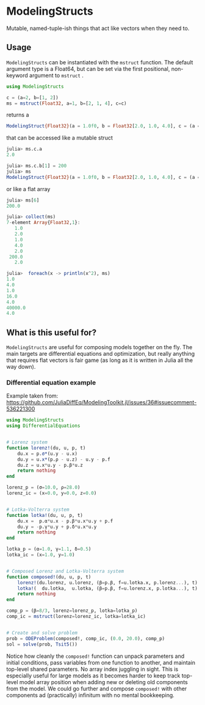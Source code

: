 # ModelingStructs

 Mutable, named-tuple-ish things that act like vectors when they need to.

## Usage
```ModelingStructs``` can be instantiated with the ```mstruct``` function. The default argument
type is a Float64, but can be set via the first positional, non-keyword argument to ```mstruct```
.

```julia
using ModelingStructs

c = (a=2, b=[1, 2])
ms = mstruct(Float32, a=1, b=[2, 1, 4], c=c)
```

returns a

```julia
ModelingStruct{Float32}(a = 1.0f0, b = Float32[2.0, 1.0, 4.0], c = (a = 2.0f0, b = Float32[1.0, 2.0]))
```

that can be accessed like a mutable struct

```julia
julia> ms.c.a
2.0

julia> ms.c.b[1] = 200
julia> ms
ModelingStruct{Float32}(a = 1.0f0, b = Float32[2.0, 1.0, 4.0], c = (a = 2.0f0, b = Float32[200.0, 2.0]))
```

or like a flat array

```julia
julia> ms[6]
200.0

julia> collect(ms)
7-element Array{Float32,1}:
   1.0
   2.0
   1.0
   4.0
   2.0
 200.0
   2.0

julia>  foreach(x -> println(x^2), ms)
1.0
4.0
1.0
16.0
4.0
40000.0
4.0
```

## What is this useful for?
```ModelingStructs``` are useful for composing models together on the fly. The main targets are differential equations and optimization, but really anything that requires flat vectors is fair game (as long as it is written in Julia all the way down).

### Differential equation example
Example taken from:
https://github.com/JuliaDiffEq/ModelingToolkit.jl/issues/36#issuecomment-536221300
```julia
using ModelingStructs
using DifferentialEquations


# Lorenz system
function lorenz!(du, u, p, t)
    du.x = p.σ*(u.y - u.x)
    du.y = u.x*(p.ρ - u.z) - u.y - p.f
    du.z = u.x*u.y - p.β*u.z
    return nothing
end

lorenz_p = (σ=10.0, ρ=28.0)
lorenz_ic = (x=0.0, y=0.0, z=0.0)


# Lotka-Volterra system
function lotka!(du, u, p, t)
    du.x =  p.α*u.x - p.β*u.x*u.y + p.f
    du.y = -p.γ*u.y + p.δ*u.x*u.y
    return nothing
end

lotka_p = (α=1.0, γ=1.1, δ=0.5)
lotka_ic = (x=1.0, y=1.0)


# Composed Lorenz and Lotka-Volterra system
function composed!(du, u, p, t)
    lorenz!(du.lorenz, u.lorenz, (β=p.β, f=u.lotka.x, p.lorenz...), t)
    lotka!(  du.lotka,  u.lotka, (β=p.β, f=u.lorenz.x, p.lotka...), t)
    return nothing
end

comp_p = (β=8/3, lorenz=lorenz_p, lotka=lotka_p)
comp_ic = mstruct(lorenz=lorenz_ic, lotka=lotka_ic)


# Create and solve problem
prob = ODEProblem(composed!, comp_ic, (0.0, 20.0), comp_p)
sol = solve(prob, Tsit5())
```

Notice how cleanly the ```composed!``` function can unpack parameters and initial conditions, pass variables from one function to another, and maintain top-level shared parameters. No array index juggling in sight. This is especially useful for large models as it becomes harder to keep track top-level model array position when adding new or deleting old components from the model. We could go further and compose ```composed!``` with other components ad (practically) infinitum with no mental bookkeeping.
